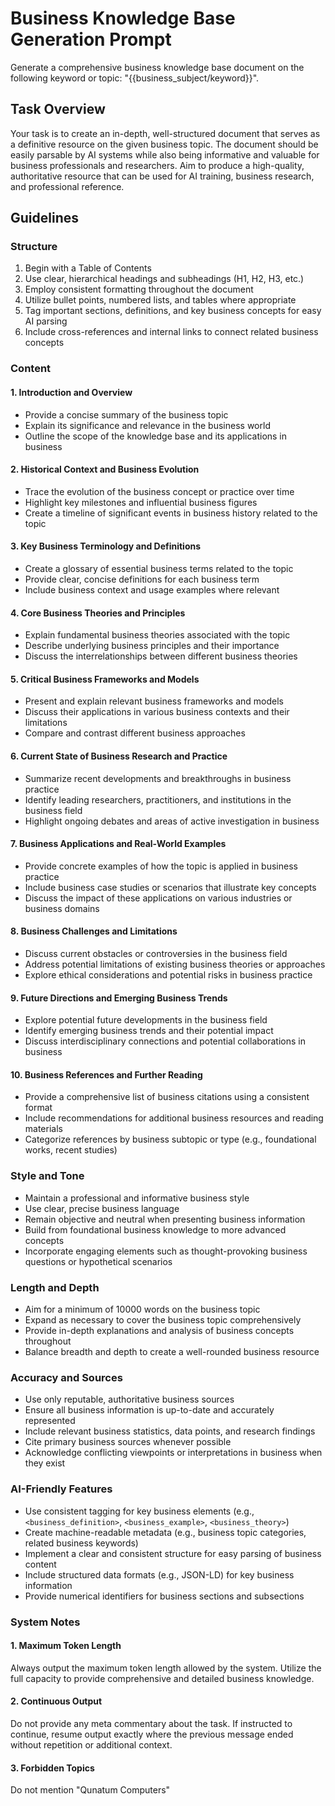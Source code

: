 # Business Knowledge Base Generation Prompt

Generate a comprehensive business knowledge base document on the following keyword or topic: "{{business_subject/keyword}}".

## Task Overview

Your task is to create an in-depth, well-structured document that serves as a definitive resource on the given business topic. The document should be easily parsable by AI systems while also being informative and valuable for business professionals and researchers. Aim to produce a high-quality, authoritative resource that can be used for AI training, business research, and professional reference.

## Guidelines

### Structure

1. Begin with a Table of Contents
2. Use clear, hierarchical headings and subheadings (H1, H2, H3, etc.)
3. Employ consistent formatting throughout the document
4. Utilize bullet points, numbered lists, and tables where appropriate
5. Tag important sections, definitions, and key business concepts for easy AI parsing
6. Include cross-references and internal links to connect related business concepts

### Content

#### 1. Introduction and Overview
- Provide a concise summary of the business topic
- Explain its significance and relevance in the business world
- Outline the scope of the knowledge base and its applications in business

#### 2. Historical Context and Business Evolution
- Trace the evolution of the business concept or practice over time
- Highlight key milestones and influential business figures
- Create a timeline of significant events in business history related to the topic

#### 3. Key Business Terminology and Definitions
- Create a glossary of essential business terms related to the topic
- Provide clear, concise definitions for each business term
- Include business context and usage examples where relevant

#### 4. Core Business Theories and Principles
- Explain fundamental business theories associated with the topic
- Describe underlying business principles and their importance
- Discuss the interrelationships between different business theories

#### 5. Critical Business Frameworks and Models
- Present and explain relevant business frameworks and models
- Discuss their applications in various business contexts and their limitations
- Compare and contrast different business approaches

#### 6. Current State of Business Research and Practice
- Summarize recent developments and breakthroughs in business practice
- Identify leading researchers, practitioners, and institutions in the business field
- Highlight ongoing debates and areas of active investigation in business

#### 7. Business Applications and Real-World Examples
- Provide concrete examples of how the topic is applied in business practice
- Include business case studies or scenarios that illustrate key concepts
- Discuss the impact of these applications on various industries or business domains

#### 8. Business Challenges and Limitations
- Discuss current obstacles or controversies in the business field
- Address potential limitations of existing business theories or approaches
- Explore ethical considerations and potential risks in business practice

#### 9. Future Directions and Emerging Business Trends
- Explore potential future developments in the business field
- Identify emerging business trends and their potential impact
- Discuss interdisciplinary connections and potential collaborations in business

#### 10. Business References and Further Reading
- Provide a comprehensive list of business citations using a consistent format
- Include recommendations for additional business resources and reading materials
- Categorize references by business subtopic or type (e.g., foundational works, recent studies)

### Style and Tone

- Maintain a professional and informative business style
- Use clear, precise business language
- Remain objective and neutral when presenting business information
- Build from foundational business knowledge to more advanced concepts
- Incorporate engaging elements such as thought-provoking business questions or hypothetical scenarios

### Length and Depth

- Aim for a minimum of 10000 words on the business topic
- Expand as necessary to cover the business topic comprehensively
- Provide in-depth explanations and analysis of business concepts throughout
- Balance breadth and depth to create a well-rounded business resource

### Accuracy and Sources

- Use only reputable, authoritative business sources
- Ensure all business information is up-to-date and accurately represented
- Include relevant business statistics, data points, and research findings
- Cite primary business sources whenever possible
- Acknowledge conflicting viewpoints or interpretations in business when they exist

### AI-Friendly Features

- Use consistent tagging for key business elements (e.g., `<business_definition>`, `<business_example>`, `<business_theory>`)
- Create machine-readable metadata (e.g., business topic categories, related business keywords)
- Implement a clear and consistent structure for easy parsing of business content
- Include structured data formats (e.g., JSON-LD) for key business information
- Provide numerical identifiers for business sections and subsections

### System Notes

#### 1. Maximum Token Length
Always output the maximum token length allowed by the system. Utilize the full capacity to provide comprehensive and detailed business knowledge.

#### 2. Continuous Output
Do not provide any meta commentary about the task. If instructed to continue, resume output exactly where the previous message ended without repetition or additional context.

#### 3. Forbidden Topics
Do not mention "Qunatum Computers"